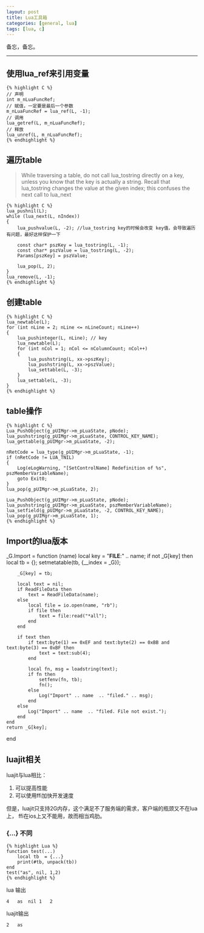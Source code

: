 ```yaml
---
layout: post
title: Lua工具箱
categories: [general, lua]
tags: [lua, c]
---
```


备忘，备忘。

----------

## 使用lua_ref来引用变量 ##
	
    {% highlight C %}
    // 声明
    int m_nLuaFuncRef;
    // 赋值，一定要是最后一个参数
    m_nLuaFuncRef = lua_ref(L, -1); 
    // 调用
    lua_getref(L, m_nLuaFuncRef);
    // 释放
    lua_unref(L, m_nLuaFuncRef);
    {% endhighlight %}

## 遍历table ##

> While traversing a table, do not call lua_tostring directly on a key,
> unless you know that the key is actually a string. Recall that
> lua_tostring changes the value at the given index; this confuses the
> next call to lua_next



    {% highlight C %}
    lua_pushnil(L);
    while (lua_next(L, nIndex))
    {
        lua_pushvalue(L, -2); //lua_tostring key的时候会改变 key值，会导致遍历有问题，最好这样保护一下
        
        const char* pszKey = lua_tostring(L, -1);
        const char* pszValue = lua_tostring(L, -2);
        Params[pszKey] = pszValue;
        
        lua_pop(L, 2);
    }
    lua_remove(L, -1);
    {% endhighlight %}

## 创建table ##

    {% highlight C %}
    lua_newtable(L);
    for (int nLine = 2; nLine <= nLineCount; nLine++)
    {
        lua_pushinteger(L, nLine); // key
        lua_newtable(L);
        for (int nCol = 1; nCol <= nColumnCount; nCol++)
        {
            lua_pushstring(L, xx->pszKey);
            lua_pushstring(L, xx->pszValue);
            lua_settable(L, -3);
        }
        lua_settable(L, -3);
    }
    {% endhighlight %}

## table操作 ##
	
    {% highlight C %}
    Lua_PushObject(g_pUIMgr->m_pLuaState, pNode);
    lua_pushstring(g_pUIMgr->m_pLuaState, CONTROL_KEY_NAME);
    lua_gettable(g_pUIMgr->m_pLuaState, -2);
    
    nRetCode = lua_type(g_pUIMgr->m_pLuaState, -1);
    if (nRetCode != LUA_TNIL)
    {
        Log(eLogWarning, "[SetControlName] Redefinition of %s", pszMemberVariableName);
        goto Exit0;
    }
    lua_pop(g_pUIMgr->m_pLuaState, 2);
    
    Lua_PushObject(g_pUIMgr->m_pLuaState, pNode);
    lua_pushstring(g_pUIMgr->m_pLuaState, pszMemberVariableName);
    lua_setfield(g_pUIMgr->m_pLuaState, -2, CONTROL_KEY_NAME);
    lua_pop(g_pUIMgr->m_pLuaState, 1);
    {% endhighlight %}


## Import的lua版本 ##
_G.Import = function (name)
    local key = "__FILE__:" .. name;
    if not _G[key] then
        local tb = {};
        setmetatable(tb, {__index = _G});

        _G[key] = tb;

        local text = nil;
        if ReadFileData then
            text = ReadFileData(name);
        else
            local file = io.open(name, "rb");
            if file then
                text = file:read("*all");
            end
        end

        if text then
            if text:byte(1) == 0xEF and text:byte(2) == 0xBB and text:byte(3) == 0xBF then
                text = text:sub(4);
            end

            local fn, msg = loadstring(text);
            if fn then
                setfenv(fn, tb);   
                fn();    
            else
                Log("Import" .. name  .. "filed." .. msg);
            end             
        else
            Log("Import" .. name  .. "filed. File not exist.");
        end
    end
    return _G[key]; 
end

## luajit相关 ##

luajit与lua相比：

1. 可以提高性能
1. 可以使用ffi加快开发速度

但是，luajit只支持2G内存，这个满足不了服务端的需求，客户端的瓶颈又不在lua上，
ffi在ios上又不能用，故而相当鸡肋。

### {...} 不同 ###

    {% highlight Lua %}
    function test(...)
    	local tb  = {...}
    	print(#tb, unpack(tb))
    end
    test("as", nil, 1,2)
    {% endhighlight %}

lua 输出 

	4	as	nil	1	2
	
luajit输出

	2	as
